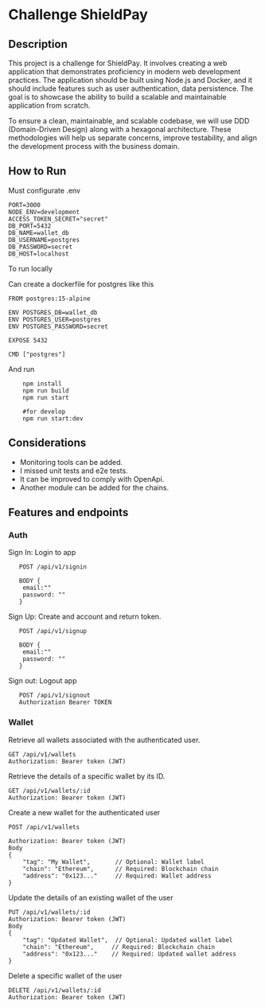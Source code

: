 # Challenge ShieldPay

## Description
This project is a challenge for ShieldPay. It involves creating a web application that demonstrates proficiency in modern web development practices. 
The application should be built using Node.js and Docker, and it should include features such as user authentication, data persistence. 
The goal is to showcase the ability to build a scalable and maintainable application from scratch.

To ensure a clean, maintainable, and scalable codebase, we will use DDD (Domain-Driven Design) along with a hexagonal architecture. 
These methodologies will help us separate concerns, improve testability, and align the development process with the business domain.

## How to Run 

Must configurate .env 

```
PORT=3000
NODE_ENV=development
ACCESS_TOKEN_SECRET="secret"
DB_PORT=5432
DB_NAME=wallet_db
DB_USERNAME=postgres
DB_PASSWORD=secret
DB_HOST=localhost
```

To run locally

Can create a dockerfile for postgres like this
```
FROM postgres:15-alpine

ENV POSTGRES_DB=wallet_db
ENV POSTGRES_USER=postgres
ENV POSTGRES_PASSWORD=secret

EXPOSE 5432

CMD ["postgres"]
```

And run

```
    npm install 
    npm run build
    npm run start 
    
    #for develop 
    npm run start:dev
```


## Considerations

* Monitoring tools can be added.
* I missed unit tests and e2e tests.
* It can be improved to comply with OpenApi.
* Another module can be added for the chains.

## Features and endpoints


### Auth

Sign In: Login to app
```
   POST /api/v1/signin  

   BODY {
    email:""
    password: ""
   }
```


Sign Up: Create and account and return token.
```
   POST /api/v1/signup  
   
   BODY {
    email:""
    password: ""
   }
```


Sign out: Logout app
```
   POST /api/v1/signout 
   Authorization Bearer TOKEN
```


### Wallet

Retrieve all wallets associated with the authenticated user.

```
GET /api/v1/wallets
Authorization: Bearer token (JWT)
```

Retrieve the details of a specific wallet by its ID.

```
GET /api/v1/wallets/:id
Authorization: Bearer token (JWT)
```

Create a new wallet for the authenticated user

```
POST /api/v1/wallets

Authorization: Bearer token (JWT)
Body
{
    "tag": "My Wallet",       // Optional: Wallet label
    "chain": "Ethereum",      // Required: Blockchain chain
    "address": "0x123..."     // Required: Wallet address
}
```

Update the details of an existing wallet of the user

```
PUT /api/v1/wallets/:id
Authorization: Bearer token (JWT)
Body
{
    "tag": "Updated Wallet",  // Optional: Updated wallet label
    "chain": "Ethereum",     // Required: Blockchain chain
    "address": "0x123..."    // Required: Updated wallet address
}
```

Delete a specific wallet of the user

```
DELETE /api/v1/wallets/:id
Authorization: Bearer token (JWT)
```